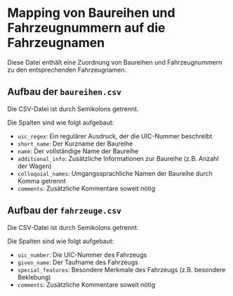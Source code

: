 # Mapping von Baureihen und Fahrzeugnummern auf die Fahrzeugnamen

Diese Datei enthält eine Zuordnung von Baureihen und Fahrzeugnummern zu den entsprechenden Fahrzeugnamen.

## Aufbau der `baureihen.csv`

Die CSV-Datei ist durch Semikolons getrennt.

Die Spalten sind wie folgt aufgebaut:

- `uic_regex`: Ein regulärer Ausdruck, der die UIC-Nummer beschreibt
- `short_name`: Der Kurzname der Baureihe
- `name`: Der vollständige Name der Baureihe
- `additional_info`: Zusätzliche Informationen zur Baureihe (z.B. Anzahl der Wagen)
- `colloquial_names`: Umgangssprachliche Namen der Baureihe durch Komma getrennt
- `comments`: Zusätzliche Kommentare soweit nötig

## Aufbau der `fahrzeuge.csv`

Die CSV-Datei ist durch Semikolons getrennt.

Die Spalten sind wie folgt aufgebaut:

- `uic_number`: Die UIC-Nummer des Fahrzeugs
- `given_name`: Der Taufname des Fahrzeugs
- `special_features`: Besondere Merkmale des Fahrzeugs (z.B. besondere Beklebung)
- `comments`: Zusätzliche Kommentare soweit nötig
